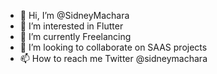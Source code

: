 - 👋 Hi, I’m @SidneyMachara
- 👀 I’m interested in Flutter
- 🌱 I’m currently Freelancing
- 💞️ I’m looking to collaborate on SAAS projects
- 📫 How to reach me Twitter @sidneymachara

<!---
SidneyMachara/SidneyMachara is a ✨ special ✨ repository because its `README.md` (this file) appears on your GitHub profile.
You can click the Preview link to take a look at your changes.
--->
